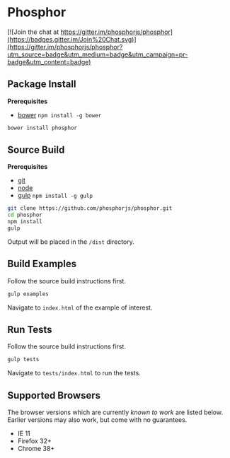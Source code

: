 Phosphor
========

[![Join the chat at https://gitter.im/phosphorjs/phosphor](https://badges.gitter.im/Join%20Chat.svg)](https://gitter.im/phosphorjs/phosphor?utm_source=badge&utm_medium=badge&utm_campaign=pr-badge&utm_content=badge)

Package Install
---------------

**Prerequisites**
- [bower](http://bower.io/) `npm install -g bower`

```bash
bower install phosphor
```


Source Build
------------

**Prerequisites**
- [git](http://git-scm.com/)
- [node](http://nodejs.org/)
- [gulp](http://gulpjs.com/) `npm install -g gulp`

```bash
git clone https://github.com/phosphorjs/phosphor.git
cd phosphor
npm install
gulp
```

Output will be placed in the `/dist` directory.


Build Examples
--------------

Follow the source build instructions first.

```bash
gulp examples
```

Navigate to `index.html` of the example of interest.


Run Tests
---------

Follow the source build instructions first.

```bash
gulp tests
```

Navigate to `tests/index.html` to run the tests.


Supported Browsers
------------------
The browser versions which are currently *known to work* are listed below.
Earlier versions may also work, but come with no guarantees.

- IE 11
- Firefox 32+
- Chrome 38+

